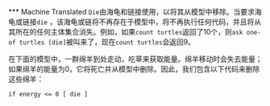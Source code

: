 ﻿*** Machine Translated
`Die`由海龟和链接使用，以将其从模型中移除。当要求海龟或链接`die` ，该海龟或链将不再存在于模型中，将不再执行任何代码，并且将从其所在的任何主体集合消失。例如，如果`count turtles`返回了10个，则`ask one-of turtles [die]`被叫来了，现在`count turtles`会返回9。

在下面的模型中，一群绵羊到处走动，吃草来获取能量。绵羊移动时会失去能量；如果绵羊的能量为0，它将死亡并从模型中删除。因此，我们包含以下代码来删除这些绵羊：

`if energy <= 0 [ die ]`